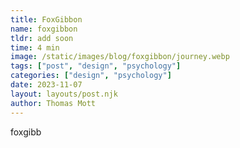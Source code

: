 ```yaml
---
title: FoxGibbon
name: foxgibbon
tldr: add soon
time: 4 min
image: /static/images/blog/foxgibbon/journey.webp
tags: ["post", "design", "psychology"]
categories: ["design", "psychology"]
date: 2023-11-07
layout: layouts/post.njk
author: Thomas Mott
---
```


foxgibb
